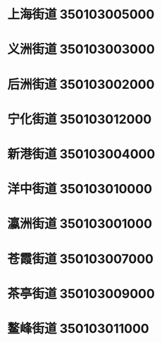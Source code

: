 # 上海街道 350103005000
# 义洲街道 350103003000
# 后洲街道 350103002000
# 宁化街道 350103012000
# 新港街道 350103004000
# 洋中街道 350103010000
# 瀛洲街道 350103001000
# 苍霞街道 350103007000
# 茶亭街道 350103009000
# 鳌峰街道 350103011000
